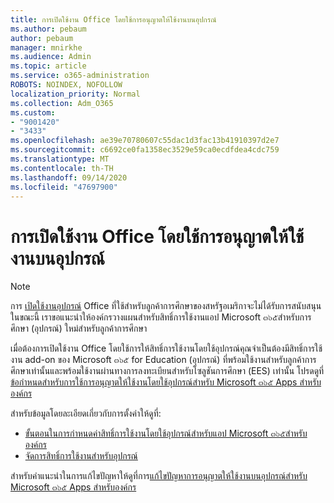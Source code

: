 ```yaml
---
title: การเปิดใช้งาน Office โดยใช้การอนุญาตให้ใช้งานบนอุปกรณ์
ms.author: pebaum
author: pebaum
manager: mnirkhe
ms.audience: Admin
ms.topic: article
ms.service: o365-administration
ROBOTS: NOINDEX, NOFOLLOW
localization_priority: Normal
ms.collection: Adm_O365
ms.custom:
- "9001420"
- "3433"
ms.openlocfilehash: ae39e70780607c55dac1d3fac13b41910397d2e7
ms.sourcegitcommit: c6692ce0fa1358ec3529e59ca0ecdfdea4cdc759
ms.translationtype: MT
ms.contentlocale: th-TH
ms.lasthandoff: 09/14/2020
ms.locfileid: "47697900"
---
```

# <a name="activating-office-using-device-based-licensing"></a>การเปิดใช้งาน Office โดยใช้การอนุญาตให้ใช้งานบนอุปกรณ์

> [!NOTE]
> การ [เปิดใช้งานอุปกรณ์](https://aka.ms/officedba) Office ที่ใช้สำหรับลูกค้าการศึกษาของสหรัฐอเมริกาจะไม่ได้รับการสนับสนุนในขณะนี้ เราขอแนะนำให้องค์กรวางแผนสำหรับสิทธิ์การใช้งานแอป Microsoft ๓๖๕สำหรับการศึกษา (อุปกรณ์) ใหม่สำหรับลูกค้าการศึกษา

เมื่อต้องการเปิดใช้งาน Office โดยใช้การให้สิทธิ์การใช้งานโดยใช้อุปกรณ์คุณจำเป็นต้องมีสิทธิ์การใช้งาน add-on ของ Microsoft ๓๖๕ for Education (อุปกรณ์) ที่พร้อมใช้งานสำหรับลูกค้าการศึกษาเท่านั้นและพร้อมใช้งานผ่านทางการลงทะเบียนสำหรับโซลูชันการศึกษา (EES) เท่านั้น โปรดดูที่[ข้อกำหนดสำหรับการใช้การอนุญาตให้ใช้งานโดยใช้อุปกรณ์สำหรับ Microsoft ๓๖๕ Apps สำหรับองค์กร](https://docs.microsoft.com/deployoffice/device-based-licensing#requirements-for-using-device-based-licensing-for-microsoft-365-apps-for-enterprise)


สำหรับข้อมูลโดยละเอียดเกี่ยวกับการตั้งค่าให้ดูที่:

- [ขั้นตอนในการกำหนดค่าสิทธิ์การใช้งานโดยใช้อุปกรณ์สำหรับแอป Microsoft ๓๖๕สำหรับองค์กร](https://docs.microsoft.com/deployoffice/device-based-licensing#steps-to-configure-device-based-licensing-for-microsoft-365-apps-for-enterprise)
- [จัดการสิทธิ์การใช้งานสำหรับอุปกรณ์](https://docs.microsoft.com/microsoft-365/admin/misc/manage-licenses-for-devices)

สำหรับคำแนะนำในการแก้ไขปัญหาให้ดูที่การ[แก้ไขปัญหาการอนุญาตให้ใช้งานบนอุปกรณ์สำหรับ Microsoft ๓๖๕ Apps สำหรับองค์กร](https://docs.microsoft.com/deployoffice/device-based-licensing#troubleshoot-device-based-licensing-for-microsoft-365-apps-for-enterprise)
